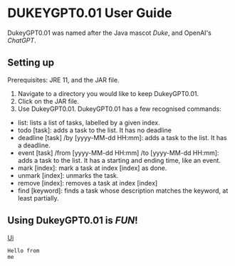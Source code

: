 # DUKEYGPT0.01 User Guide

DukeyGPT0.01 was named after the Java mascot _Duke_, and OpenAI's _ChatGPT_. 

## Setting up

Prerequisites: JRE 11, and the JAR file.

1. Navigate to a directory you would like to keep DukeyGPT0.01.
2. Click on the JAR file.
3. Use DukeyGPT0.01. 
DukeyGPT0.01 has a few recognised commands:
- list: lists a list of tasks, labelled by a given index.
- todo [task]: adds a task to the list. It has no deadline
- deadline [task] /by [yyyy-MM-dd HH:mm]: adds a task to the list. It has a deadline.
- event [task] /from [yyyy-MM-dd HH:mm] /to [yyyy-MM-dd HH:mm]: adds a task to the list. It has a starting and ending time, like an event.
- mark [index]: mark a task at index [index] as done.
- unmark [index]: unmarks the task.
- remove [index]: removes a task at index [index]
- find [keyword]: finds a task whose description matches the keyword, at least partially.

## Using DukeyGPT0.01 is _FUN_!

[Ui](https://user-images.githubusercontent.com/113227987/219423599-c84bb4ef-81ac-4596-9d5a-4331310b9b19.png)
   ```
   Hello from
   me
   ```
